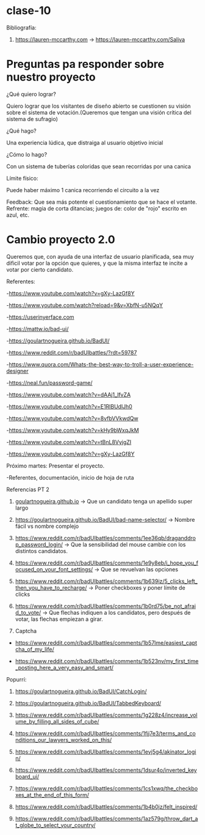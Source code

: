 # clase-10

Bibliografía:

1. https://lauren-mccarthy.com -> https://lauren-mccarthy.com/Saliva

# Preguntas pa responder sobre nuestro proyecto

¿Qué quiero lograr?

Quiero lograr que los visitantes de diseño abierto se cuestionen su visión sobre el sistema de votación.(Queremos que tengan una visión crítica del sistema de sufragio)

¿Qué hago?

Una experiencia lúdica, que distraiga al usuario objetivo inicial 

¿Cómo lo hago?

Con un sistema de tuberías coloridas que sean recorridas por una canica

Límite físico: 

Puede haber máximo 1 canica recorriendo el circuito a la vez



Feedback: Que sea más potente el cuestionamiento que se hace el votante. Refrente: magia de corta ditancias; juegos de: color de "rojo" escrito en azul, etc.

# Cambio proyecto 2.0
Queremos que, con ayuda de una interfaz de usuario planificada, sea muy dificil votar por la opción que quieres, y que la misma interfaz te incite a votar por cierto candidato.

Referentes: 

-https://www.youtube.com/watch?v=gXy-LazGf8Y

-https://www.youtube.com/watch?reload=9&v=XbfN-u5NQqY

-https://userinyerface.com

-https://mattw.io/bad-ui/

-https://goulartnogueira.github.io/BadUI/

-https://www.reddit.com/r/badUIbattles/?rdt=59787

-https://www.quora.com/Whats-the-best-way-to-troll-a-user-experience-designer

-https://neal.fun/password-game/

-https://www.youtube.com/watch?v=dAAj1_lfvZA

-https://www.youtube.com/watch?v=E1RlBUdlJh0

-https://www.youtube.com/watch?v=8vfbVVkwdQw

-https://www.youtube.com/watch?v=kHy9bWxqJkM

-https://www.youtube.com/watch?v=tBnL8VyjgZI

-https://www.youtube.com/watch?v=gXy-LazGf8Y


Próximo martes: Presentar el proyecto. 

-Referentes, documentación, inicio de hoja de ruta




Referencias PT 2

1. [goulartnogueira.github.io](https://goulartnogueira.github.io/BadUI/LimitUsernameSize/) -> Que un candidato tenga un apellido super largo

2. https://goulartnogueira.github.io/BadUI/bad-name-selector/ -> Nombre fácil vs nombre complejo

3. https://www.reddit.com/r/badUIbattles/comments/1ee36qb/draganddrop_password_login/ -> Que la sensibilidad del mouse cambie con los distintos candidatos.

4. https://www.reddit.com/r/badUIbattles/comments/1e9y8eb/i_hope_you_focused_on_your_font_settings/ -> Que se revuelvan las opciones

5. https://www.reddit.com/r/badUIbattles/comments/1b639iz/5_clicks_left_then_you_have_to_recharge/ -> Poner checkboxes y poner límite de clicks

6. https://www.reddit.com/r/badUIbattles/comments/1b0rd75/be_not_afraid_to_vote/ -> Que flechas indiquen a los candidatos, pero después de votar, las flechas empiezan a girar.

7. Captcha
   
- https://www.reddit.com/r/badUIbattles/comments/1b57lme/easiest_captcha_of_my_life/
  
- https://www.reddit.com/r/badUIbattles/comments/1b523nv/my_first_time_posting_here_a_very_easy_and_smart/

Popurrí: 

1. https://goulartnogueira.github.io/BadUI/CatchLogin/

2. https://goulartnogueira.github.io/BadUI/TabbedKeyboard/

3. https://www.reddit.com/r/badUIbattles/comments/1g228z4/increase_volume_by_filling_all_sides_of_cube/

4. https://www.reddit.com/r/badUIbattles/comments/1fjj7e3/terms_and_conditions_our_lawyers_worked_on_this/

5. https://www.reddit.com/r/badUIbattles/comments/1evj5g4/akinator_login/

6. https://www.reddit.com/r/badUIbattles/comments/1dsur4o/inverted_keyboard_ui/

7. https://www.reddit.com/r/badUIbattles/comments/1cs1xwq/the_checkboxes_at_the_end_of_this_form/

8. https://www.reddit.com/r/badUIbattles/comments/1b4b0jz/felt_inspired/

9. https://www.reddit.com/r/badUIbattles/comments/1az579g/throw_dart_at_globe_to_select_your_country/
